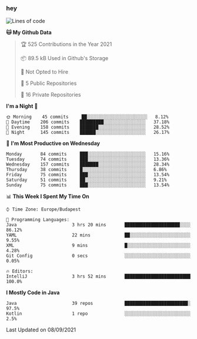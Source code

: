 ### hey

<!--START_SECTION:waka-->
![Lines of code](https://img.shields.io/badge/From%20Hello%20World%20I%27ve%20Written-81514%20lines%20of%20code-blue)

**🐱 My Github Data** 

> 🏆 525 Contributions in the Year 2021
 > 
> 📦 89.5 kB Used in Github's Storage 
 > 
> 🚫 Not Opted to Hire
 > 
> 📜 5 Public Repositories 
 > 
> 🔑 16 Private Repositories  
 > 
**I'm a Night 🦉** 

```text
🌞 Morning    45 commits     ██░░░░░░░░░░░░░░░░░░░░░░░   8.12% 
🌆 Daytime    206 commits    █████████░░░░░░░░░░░░░░░░   37.18% 
🌃 Evening    158 commits    ███████░░░░░░░░░░░░░░░░░░   28.52% 
🌙 Night      145 commits    ██████░░░░░░░░░░░░░░░░░░░   26.17%

```
📅 **I'm Most Productive on Wednesday** 

```text
Monday       84 commits     ███░░░░░░░░░░░░░░░░░░░░░░   15.16% 
Tuesday      74 commits     ███░░░░░░░░░░░░░░░░░░░░░░   13.36% 
Wednesday    157 commits    ███████░░░░░░░░░░░░░░░░░░   28.34% 
Thursday     38 commits     █░░░░░░░░░░░░░░░░░░░░░░░░   6.86% 
Friday       75 commits     ███░░░░░░░░░░░░░░░░░░░░░░   13.54% 
Saturday     51 commits     ██░░░░░░░░░░░░░░░░░░░░░░░   9.21% 
Sunday       75 commits     ███░░░░░░░░░░░░░░░░░░░░░░   13.54%

```


📊 **This Week I Spent My Time On** 

```text
⌚︎ Time Zone: Europe/Budapest

💬 Programming Languages: 
Java                     3 hrs 20 mins       █████████████████████░░░░   86.12% 
YAML                     22 mins             ██░░░░░░░░░░░░░░░░░░░░░░░   9.55% 
XML                      9 mins              █░░░░░░░░░░░░░░░░░░░░░░░░   4.28% 
Git Config               0 secs              ░░░░░░░░░░░░░░░░░░░░░░░░░   0.05%

🔥 Editors: 
IntelliJ                 3 hrs 52 mins       █████████████████████████   100.0%

```

**I Mostly Code in Java** 

```text
Java                     39 repos            ████████████████████████░   97.5% 
Kotlin                   1 repo              ░░░░░░░░░░░░░░░░░░░░░░░░░   2.5%

```



 Last Updated on 08/09/2021
<!--END_SECTION:waka-->

